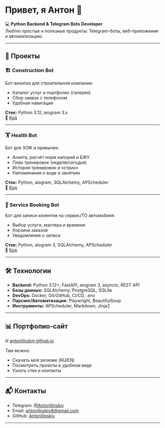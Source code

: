# Привет, я Антон 👋

💻 **Python Backend & Telegram Bots Developer**  
Люблю простые и полезные продукты: Telegram-боты, веб-приложения и автоматизацию.

---

## 🚀 Проекты

### 🏗️ Construction Bot

Бот-визитка для строительной компании:

- Каталог услуг и портфолио (галерея)
- Сбор заявок с телефоном
- Удобная навигация

**Стек:** Python 3.12, aiogram 3.x  
🔗 [Код](https://github.com/AntonIlinskiy/portfolio-projects/tree/main/construction-bot)

---

### 🏋️ Health Bot

Бот для ЗОЖ и привычек:

- Анкета, расчёт норм калорий и БЖУ
- План тренировок (неделя/сегодня)
- История тренировок и «стрик»
- Напоминания о воде и занятиях

**Стек:** Python, aiogram, SQLAlchemy, APScheduler  
🔗 [Код](https://github.com/AntonIlinskiy/portfolio-projects/tree/main/health-bot)

---

### 🚗 Service Booking Bot

Бот для записи клиентов на сервис/ТО автомобиля:

- Выбор услуги, мастера и времени
- Корзина заказов
- Уведомления о записи

**Стек:** Python, aiogram 3, SQLAlchemy, APScheduler  
🔗 [Код](https://github.com/AntonIlinskiy/portfolio-projects/tree/main/service-booking-bot)

---

## 🛠️ Технологии

- **Backend:** Python 3.12+, FastAPI, aiogram 3, asyncio, REST API
- **Базы данных:** SQLAlchemy, PostgreSQL, SQLite
- **DevOps:** Docker, Git/GitHub, CI/CD, .env
- **Парсинг/Автоматизация:** Playwright, BeautifulSoup
- **Инструменты:** APScheduler, Markdown, Jinja2

---

## 📊 Портфолио-сайт

🌐 [antonilinskiy.github.io](https://antonilinskiy.github.io/)

Там можно:

- Скачать моё резюме (RU/EN)
- Посмотреть проекты в удобном виде
- Узнать стек и контакты

---

## 📬 Контакты

- Telegram: [@AntonIlinskiy](https://t.me/AntonIlinskiy)
- Email: [antonilinskiy8@gmail.com](mailto:antonilinskiy8@gmail.com)
- GitHub: [AntonIlinskiy](https://github.com/AntonIlinskiy)

---
